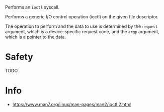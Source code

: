 Performs an `ioctl` syscall.

Performs a generic I/O control operation (ioctl) on the given file descriptor.

The operation to perform and the data to use is determined by the `request`
argument, which is a device-specific request code, and the `argp` argument,
which is a pointer to the data.

# Safety
TODO

# Info
- <https://www.man7.org/linux/man-pages/man2/ioctl.2.html>
